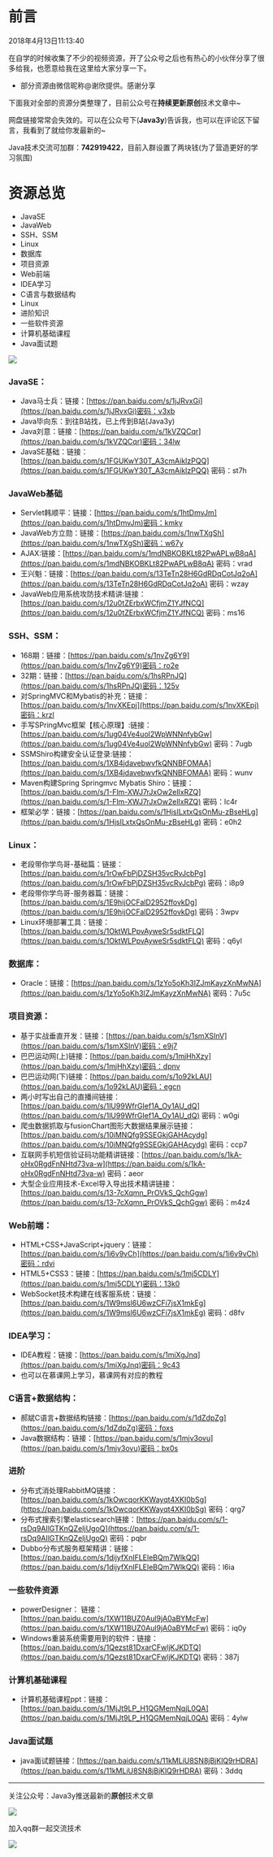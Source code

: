 
# 前言 #

2018年4月13日11:13:40

在自学的时候收集了不少的视频资源，开了公众号之后也有热心的小伙伴分享了很多给我，也愿意给我在这里给大家分享一下。

- 部分资源由微信昵称@谢欣提供。感谢分享

下面我对全部的资源分类整理了，目前公众号在**持续更新原创**技术文章中~

网盘链接常常会失效的。可以在公众号下(**Java3y**)告诉我，也可以在评论区下留言，我看到了就给你发最新的~

Java技术交流可加群：**742919422**，目前入群设置了两块钱(为了营造更好的学习氛围)


# 资源总览 #

- JavaSE
- JavaWeb
- SSH、SSM
- Linux
- 数据库
- 项目资源
- Web前端
- IDEA学习
- C语言与数据结构
- Linux
- 进阶知识
- 一些软件资源
- 计算机基础课程
- Java面试题

![](https://i.imgur.com/aPhd33p.png)

### JavaSE： ###

- Java马士兵：链接：[https://pan.baidu.com/s/1jJRvxGi](https://pan.baidu.com/s/1jJRvxGi)密码：v3xb
- Java毕向东：到往B站找，已上传到B站(Java3y)
- Java刘意：链接：[https://pan.baidu.com/s/1kVZQCqr](https://pan.baidu.com/s/1kVZQCqr)密码：34lw
- JavaSE基础：链接：[https://pan.baidu.com/s/1FGUKwY30T_A3cmAikIzPQQ](https://pan.baidu.com/s/1FGUKwY30T_A3cmAikIzPQQ) 密码：st7h

### JavaWeb基础 ###

- Servlet韩顺平：链接：[https://pan.baidu.com/s/1htDmvJm](https://pan.baidu.com/s/1htDmvJm)密码：kmky
- JavaWeb方立勋：链接：[https://pan.baidu.com/s/1nwTXgSh](https://pan.baidu.com/s/1nwTXgSh)密码：w67y 
- AJAX:链接：[https://pan.baidu.com/s/1mdNBKOBKLt82PwAPLwB8qA](https://pan.baidu.com/s/1mdNBKOBKLt82PwAPLwB8qA) 密码：vrad
- 王兴魁：链接：[https://pan.baidu.com/s/13TeTn28H6GdRDqCotJq2oA](https://pan.baidu.com/s/13TeTn28H6GdRDqCotJq2oA) 密码：wzay
- JavaWeb应用系统攻防技术精讲:链接：[https://pan.baidu.com/s/12u0tZErbxWCfjmZ1YJfNCQ](https://pan.baidu.com/s/12u0tZErbxWCfjmZ1YJfNCQ) 密码：ms16


### SSH、SSM： ###

- 168期：链接：[https://pan.baidu.com/s/1nvZg6Y9](https://pan.baidu.com/s/1nvZg6Y9)密码：ro2e
- 32期：链接：[https://pan.baidu.com/s/1hsRPnJQ](https://pan.baidu.com/s/1hsRPnJQ)密码：125v
- 对SpringMVC和Mybatis的补充：链接：[https://pan.baidu.com/s/1nvXKEpj](https://pan.baidu.com/s/1nvXKEpj)密码：krzl
- 手写SPringMvc框架【核心原理】:链接：[https://pan.baidu.com/s/1ug04Ve4uol2WpWNNnfybGw](https://pan.baidu.com/s/1ug04Ve4uol2WpWNNnfybGw) 密码：7ugb
- SSMShiro构建安全认证登录:链接：[https://pan.baidu.com/s/1XB4jdavebwvfkQNNBFOMAA](https://pan.baidu.com/s/1XB4jdavebwvfkQNNBFOMAA) 密码：wunv
- Maven构建Spring Springmvc Mybatis Shiro：链接：[https://pan.baidu.com/s/1-Flm-XWJ7rJxOw2elIxRZQ](https://pan.baidu.com/s/1-Flm-XWJ7rJxOw2elIxRZQ) 密码：lc4r
- 框架必学：链接：[https://pan.baidu.com/s/1HjsILxtxQsOnMu-zBseHLg](https://pan.baidu.com/s/1HjsILxtxQsOnMu-zBseHLg) 密码：e0h2


### Linux： ###

- 老段带你学鸟哥-基础篇：链接：[https://pan.baidu.com/s/1rOwFbPjDZSH35vcRvJcbPg](https://pan.baidu.com/s/1rOwFbPjDZSH35vcRvJcbPg) 密码：i8p9
- 老段带你学鸟哥-服务器篇：链接：[https://pan.baidu.com/s/1E9hijOCFalD2952ffovkDg](https://pan.baidu.com/s/1E9hijOCFalD2952ffovkDg) 密码：3wpv
- Linux环境部署工具：链接：[https://pan.baidu.com/s/1OktWLPpvAyweSr5sdktFLQ](https://pan.baidu.com/s/1OktWLPpvAyweSr5sdktFLQ) 密码：q6yl

### 数据库： ###

- Oracle：链接：[https://pan.baidu.com/s/1zYo5oKh3IZJmKayzXnMwNA](https://pan.baidu.com/s/1zYo5oKh3IZJmKayzXnMwNA) 密码：7u5c


### 项目资源： ###

- 基于实战垂直开发：链接：[https://pan.baidu.com/s/1smXSInV](https://pan.baidu.com/s/1smXSInV)密码：e9j7
- 巴巴运动网(上)链接：[https://pan.baidu.com/s/1mjHhXzy](https://pan.baidu.com/s/1mjHhXzy)密码：dpnv
- 巴巴运动网(下)链接：[https://pan.baidu.com/s/1o92kLAU](https://pan.baidu.com/s/1o92kLAU)密码：egcn
- 两小时写出自己的直播间链接：[https://pan.baidu.com/s/1lU99WfrGIef1A_Oy1AU_dQ](https://pan.baidu.com/s/1lU99WfrGIef1A_Oy1AU_dQ) 密码：w0gi
- 爬虫数据抓取与fusionChart图形大数据结果展示链接：[https://pan.baidu.com/s/10iMNQfg9SSEGkjGAHAcydg](https://pan.baidu.com/s/10iMNQfg9SSEGkjGAHAcydg) 密码：ccp7
- 互联网手机短信验证码功能精讲链接：[https://pan.baidu.com/s/1kA-oHx0RgdFnNHtd73va-w](https://pan.baidu.com/s/1kA-oHx0RgdFnNHtd73va-w) 密码：aeor
- 大型企业应用技术-Excel导入导出技术精讲链接：[https://pan.baidu.com/s/13-7cXqmn_PrOVkS_QchGgw](https://pan.baidu.com/s/13-7cXqmn_PrOVkS_QchGgw) 密码：m4z4

### Web前端： ###

- HTML+CSS+JavaScript+jquery：链接：[https://pan.baidu.com/s/1i6v9vCh](https://pan.baidu.com/s/1i6v9vCh)密码：rdvi
- HTML5+CSS3：链接：[https://pan.baidu.com/s/1mj5CDLY](https://pan.baidu.com/s/1mj5CDLY)密码：13k0 
- WebSocket技术构建在线客服系统：链接：[https://pan.baidu.com/s/1W9msl6U6wzCFi7jsX1mkEg](https://pan.baidu.com/s/1W9msl6U6wzCFi7jsX1mkEg) 密码：d8fv

### IDEA学习： ###

- IDEA教程：链接：[https://pan.baidu.com/s/1miXgJnq](https://pan.baidu.com/s/1miXgJnq)密码：9c43
- 也可以在慕课网上学习，慕课网有对应的教程 


### C语言+数据结构： ###

- 郝斌C语言+数据结构链接：[https://pan.baidu.com/s/1dZdpZg](https://pan.baidu.com/s/1dZdpZg)密码：foxs
- Java数据结构：链接：[https://pan.baidu.com/s/1mjv3ovu](https://pan.baidu.com/s/1mjv3ovu)密码：bx0s 

### 进阶 ###

- 分布式消处理RabbitMQ链接：[https://pan.baidu.com/s/1kOwcqorKKWayqt4XKI0bSg](https://pan.baidu.com/s/1kOwcqorKKWayqt4XKI0bSg) 密码：qrg7
- 分布式搜索引擎elasticsearch链接：[https://pan.baidu.com/s/1-rsDq9AIlGTKnQZeIjUgoQ](https://pan.baidu.com/s/1-rsDq9AIlGTKnQZeIjUgoQ) 密码：pqbr
- Dubbo分布式服务框架精讲：链接：[https://pan.baidu.com/s/1dijyfXnIFLEleBQm7WlkQQ](https://pan.baidu.com/s/1dijyfXnIFLEleBQm7WlkQQ) 密码：l6ia

### 一些软件资源 ###

- powerDesigner： 链接：[https://pan.baidu.com/s/1XW11BUZ0Aul9jA0aBYMcFw](https://pan.baidu.com/s/1XW11BUZ0Aul9jA0aBYMcFw) 密码：iq0y
- Windows重装系统需要用到的软件：链接：[https://pan.baidu.com/s/1Qezst81DxarCFwljKJKDTQ](https://pan.baidu.com/s/1Qezst81DxarCFwljKJKDTQ) 密码：387j

### 计算机基础课程 ###

- 计算机基础课程ppt：链接：[https://pan.baidu.com/s/1MjJt9LP_H1QGMemNqjL0QA](https://pan.baidu.com/s/1MjJt9LP_H1QGMemNqjL0QA) 密码：4ylw

### Java面试题 ###

- java面试题链接：[https://pan.baidu.com/s/11kMLiU8SN8jBjKlQ9rHDRA](https://pan.baidu.com/s/11kMLiU8SN8jBjKlQ9rHDRA) 密码：3ddq

----------

关注公众号：Java3y推送最新的**原创**技术文章

![](https://user-gold-cdn.xitu.io/2018/2/28/161dc06a373e4f4d?w=258&h=258&f=jpeg&s=27005)

加入qq群一起交流技术

![](https://i.imgur.com/uCYTsFK.png)